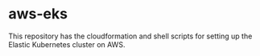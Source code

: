 # aws-eks
This repository has the cloudformation and shell scripts for setting up the Elastic Kubernetes cluster on AWS.
